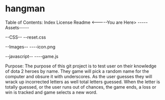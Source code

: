 # hangman

Table of Contents:
Index
License
Readme <-----You are Here>
-----Assets-----

--CSS--
--reset.css

--Images--
----icon.png

--javascript--
----game.js

Purpose:
The purpose of this git project is to test user on their knowledge of dota 2 heroes by name. They game will pick a random name for the computer and obsure it with underscores. As the user guesses they will wrack up incorrected letters as well total letters guessed. When the letter is totally guessed, or the user runs out of chances, the game ends, a loss or win is tracked and game selects a new word. 